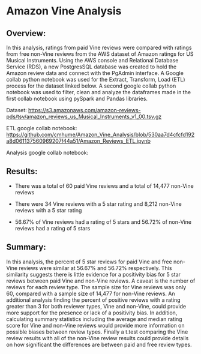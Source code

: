 # Amazon Vine Analysis


## Overview:


In this analysis, ratings from paid Vine reviews were compared with ratings from free non-Vine reviews from the AWS dataset of Amazon ratings for US Musical Instruments.  Using the AWS console and Relational Database Service (RDS), a new PostgresSQL database was created to hold the Amazon review data and connect with the PgAdmin interface.  A Google collab python notebook was used for the Extract, Transform, Load (ETL) process for the dataset linked below. A second google collab python notebook was used to filter, clean and analyze the dataframes made in the first collab notebook using pySpark and Pandas libraries. 

Dataset: https://s3.amazonaws.com/amazon-reviews-pds/tsv/amazon_reviews_us_Musical_Instruments_v1_00.tsv.gz


ETL google collab notebook: https://github.com/cmhume/Amazon_Vine_Analysis/blob/530aa7d4cfcfd192a8d061137560969207f44a51/Amazon_Reviews_ETL.ipynb


Analysis google collab notebook:


## Results:


* There was a total of 60 paid Vine reviews and a total of 14,477 non-Vine reviews 


* There were 34 Vine reviews with a 5 star rating and 8,212 non-Vine reviews with a 5 star rating


* 56.67% of Vine reviews had a rating of 5 stars and 56.72% of non-Vine reviews had a rating of 5 stars



## Summary:


In this analysis, the percent of 5 star reviews for paid Vine and free non-Vine reviews were similar at 56.67% and 56.72% respectively.  This similarity suggests there is little evidence for a positivity bias for 5 star reviews between paid Vine and non-Vine reviews.  A caveat is the number of reviews for each review type. The sample size for Vine reviews was only 60, compared with a sample size of 14,477 for non-Vine reviews.  An additional analysis finding the percent of positive reviews with a rating greater than 3 for both reviewer types, Vine and non-Vine, could provide more support for the presence or lack of a positivity bias. In addition, calculating summary statistics including the average and median rating score for Vine and non-Vine reviews would provide more information on possible biases between review types.  Finally a t.test comparing the Vine review results with all of the non-Vine review results could provide details on how significant the differences are between paid and free review types.   
